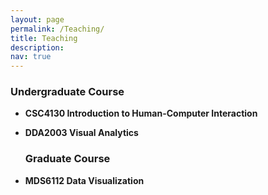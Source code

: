 ```yaml
---
layout: page
permalink: /Teaching/
title: Teaching
description: 
nav: true
---
```


<div class="Teaching">

 <h3> Undergraduate Course </h3>
 <ul>
 <li><p><b>CSC4130 Introduction to Human-Computer Interaction</b></p></li>
  <li><p><b>DDA2003 Visual Analytics </b></p>
</li>
  
 <h3> Graduate Course</h3>
 <li><p><b>MDS6112 Data Visualization </b></p></li> 
 
</div>

